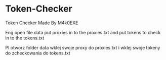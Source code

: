 # Token-Checker
Token Checker Made By M4k0EXE

Eng 
open file data put proxies in to the proxies.txt
and put tokens to check in to the tokens.txt

Pl
otworz folder data wklej swoje proxy do proxies.txt
i wklej swoje tokeny do zcheckowania do tokens.txt

